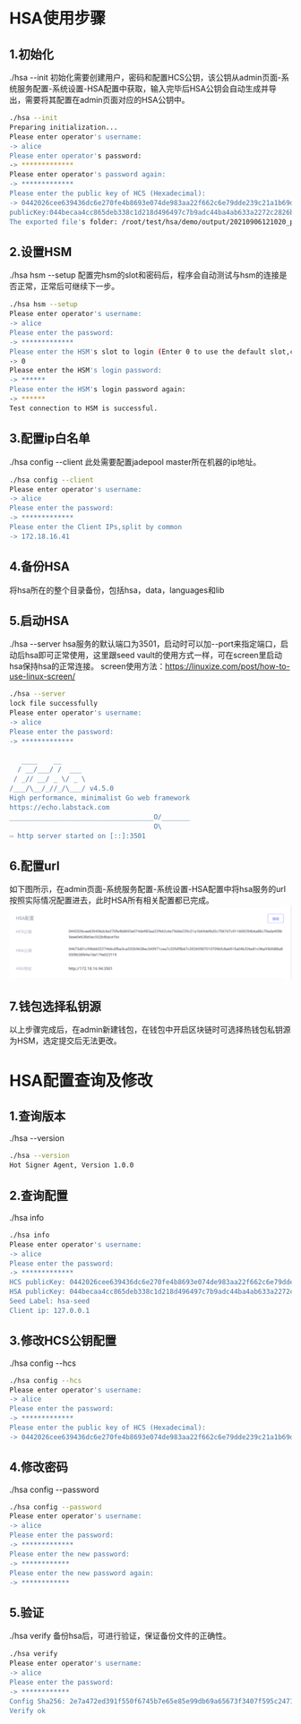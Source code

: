 # HSA使用步骤
## 1.初始化
./hsa --init
初始化需要创建用户，密码和配置HCS公钥，该公钥从admin页面-系统服务配置-系统设置-HSA配置中获取，输入完毕后HSA公钥会自动生成并导出，需要将其配置在admin页面对应的HSA公钥中。
```bash
./hsa --init
Preparing initialization...
Please enter operator's username:
-> alice
Please enter operator's password:
-> *************
Please enter operator's password again:
-> *************
Please enter the public key of HCS (Hexadecimal):
-> 0442026cee639436dc6e270fe4b8693e074de983aa22f662c6e79dde239c21a1b69def6d2c7067d7c911600254b6a88c70eda40565eae0e638e5ac552b4bace1bc
publicKey:044becaa4cc865deb338c1d218d496497c7b9adc44ba4ab633a2272c2826bdab3b7fcaf32cbbf10b8e101d318981fb8901110db43e70e82b717566a71651623482
The exported file's folder: /root/test/hsa/demo/output/20210906121020_publicKey.json
```

## 2.设置HSM
./hsa hsm --setup
配置完hsm的slot和密码后，程序会自动测试与hsm的连接是否正常，正常后可继续下一步。
```bash
./hsa hsm --setup
Please enter operator's username:
-> alice
Please enter the password:
-> *************
Please enter the HSM's slot to login (Enter 0 to use the default slot,cannot change,be careful!!!):
-> 0
Please enter the HSM's login password:
-> ******
Please enter the HSM's login password again:
-> ******
Test connection to HSM is successful.
```

## 3.配置ip白名单
./hsa config --client
此处需要配置jadepool master所在机器的ip地址。
```bash
./hsa config --client
Please enter operator's username:
-> alice
Please enter the password:
-> *************
Please enter the Client IPs,split by common
-> 172.18.16.41
```

## 4.备份HSA
将hsa所在的整个目录备份，包括hsa，data，languages和lib

## 5.启动HSA
./hsa --server
hsa服务的默认端口为3501，启动时可以加--port来指定端口，启动后hsa即可正常使用，这里跟seed vault的使用方式一样，可在screen里启动hsa保持hsa的正常连接。
screen使用方法：https://linuxize.com/post/how-to-use-linux-screen/

```bash
./hsa --server
lock file successfully
Please enter operator's username:
-> alice
Please enter the password:
-> *************

   ____    __
  / __/___/ /  ___
 / _// __/ _ \/ _ \
/___/\__/_//_/\___/ v4.5.0
High performance, minimalist Go web framework
https://echo.labstack.com
____________________________________O/_______
                                    O\
⇨ http server started on [::]:3501
```

## 6.配置url
如下图所示，在admin页面-系统服务配置-系统设置-HSA配置中将hsa服务的url按照实际情况配置进去，此时HSA所有相关配置都已完成。
![](image/hsa-settings.png)

## 7.钱包选择私钥源
以上步骤完成后，在admin新建钱包，在钱包中开启区块链时可选择热钱包私钥源为HSM，选定提交后无法更改。


# HSA配置查询及修改
## 1.查询版本
./hsa --version
```bash
./hsa --version
Hot Signer Agent, Version 1.0.0
```

## 2.查询配置
./hsa info
```bash
./hsa info
Please enter operator's username:
-> alice
Please enter the password:
-> *************
HCS publicKey: 0442026cee639436dc6e270fe4b8693e074de983aa22f662c6e79dde239c21a1b69def6d2c7067d7c911600254b6a88c70eda40565eae0e638e5ac552b4bace1bc
HSA publicKey: 044becaa4cc865deb338c1d218d496497c7b9adc44ba4ab633a2272c2826bdab3b7fcaf32cbbf10b8e101d318981fb8901110db43e70e82b717566a71651623482
Seed Label: hsa-seed
Client ip: 127.0.0.1
```

## 3.修改HCS公钥配置
./hsa config --hcs
```bash
./hsa config --hcs
Please enter operator's username:
-> alice
Please enter the password:
-> *************
Please enter the public key of HCS (Hexadecimal):
-> 0442026cee639436dc6e270fe4b8693e074de983aa22f662c6e79dde239c21a1b69def6d2c7067d7c911600254b6a88c70eda40565eae0e638e5ac552b4bace1bc
```

## 4.修改密码
./hsa config --password
```bash
./hsa config --password
Please enter operator's username:
-> alice
Please enter the password:
-> *************
Please enter the new password:
-> ************
Please enter the new password again:
-> ************
```

## 5.验证
./hsa verify
备份hsa后，可进行验证，保证备份文件的正确性。
```bash
./hsa verify
Please enter operator's username:
-> alice
Please enter the password:
-> ************
Config Sha256: 2e7a472ed391f550f6745b7e65e85e99db69a65673f3407f595c24717f468bac
Verify ok
```